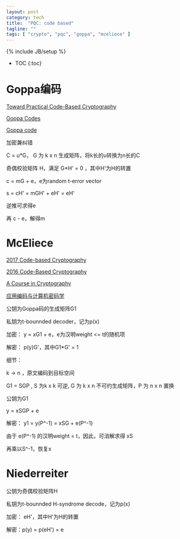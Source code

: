 ```yaml
---
layout: post
category: tech
title:  "PQC: code based"
tagline: ""
tags: [ "crypto", "pqc", "goppa", "mceliece" ] 
---
```

{% include JB/setup %}

* TOC
{:toc}

# Goppa编码

[Toward Practical Code-Based Cryptography](https://slideplayer.com/slide/14588965/)

[Goppa Codes](http://orion.math.iastate.edu/linglong/Math690F04/Goppa%20codes.pdf)

[Goppa code](https://www.yumpu.com/en/document/read/43452907/goppa-codes-and-the-mceliece-pkcs-weblearnhs-bremende-)

加密兼纠错

C = u*G， G 为 k x n 生成矩阵，将k长的u转换为n长的C

奇偶校验矩阵 H，满足 G*H' = 0 ，其中H'为H的转置

c = mG + e，e为random t-error vector

s = cH' = mGH' + eH' = eH'

逆推可求得e

再 c - e，解得m 


# McEliece

[2017 Code-based Cryptography](https://2017.pqcrypto.org/exec/slides/cbctuto-ecrypt.pdf)

[2016 Code-Based Cryptography](https://pqcrypto2016.jp/data/Lange-20160223.pdf)

[A Course in Cryptography](https://books.google.co.jp/books?id=y9uyDwAAQBAJ&printsec=frontcover&hl=zh-CN#v=onepage&q=Goppa&f=false)

[应用编码与计算机密码学](https://books.google.co.jp/books?id=RL8Kvu8l5qUC&pg=PA132&lpg=PA132&dq=goppa+%E7%BC%96%E7%A0%81&source=bl&ots=mNoIJfgzM2&sig=ACfU3U1CDdv8b9vFgQ57MXMfFMsX5RwQYg&hl=zh-CN&sa=X&ved=2ahUKEwiXopr0757nAhVpJaYKHX6fBmIQ6AEwCHoECAkQAQ#v=onepage&q=goppa%20%E7%BC%96%E7%A0%81&f=false)


公钥为Goppa码的生成矩阵G1

私钥为t-bounnded decoder，记为p(x)

加密： y = xG1 + e，e为汉明weight <= t的随机项

解密： p(y)G'，其中G1*G' = 1

细节： 

k -> n ，原文编码到目标空间

G1 = SGP , S 为k x k 可逆, G 为 k x n 不可约生成矩阵，P 为 n x n 置换

公钥为G1

y = xSGP + e

解密： y1 = y(P^-1) = xSG + e(P^-1)

由于 e(P^-1) 的汉明weight = t，因此，可消解求得 xS

再乘以S^-1，恢复x

# Niederreiter

公钥为奇偶校验矩阵H

私钥为t-bounnded H-syndrome decode，记为p(x)

加密： eH'，其中H'为H的转置

解密：p(y) = p(eH') = e
